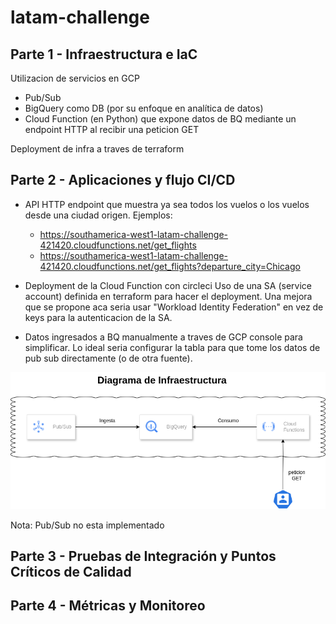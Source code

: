 # latam-challenge

## Parte 1 - Infraestructura e IaC
Utilizacion de servicios en GCP
- Pub/Sub
- BigQuery como DB (por su enfoque en analítica de datos)
- Cloud Function (en Python) que expone datos de BQ mediante un endpoint HTTP al recibir una peticion GET

Deployment de infra a traves de terraform

## Parte 2 - Aplicaciones y flujo CI/CD
- API HTTP endpoint que muestra ya sea todos los vuelos o los vuelos desde una ciudad origen. Ejemplos: 
    - https://southamerica-west1-latam-challenge-421420.cloudfunctions.net/get_flights
    - https://southamerica-west1-latam-challenge-421420.cloudfunctions.net/get_flights?departure_city=Chicago

- Deployment de la Cloud Function con circleci
Uso de una SA (service account) definida en terraform para hacer el deployment.
Una mejora que se propone aca seria usar "Workload Identity Federation" en vez de keys para la autenticacion de la SA.

- Datos ingresados a BQ manualmente a traves de GCP console para simplificar. Lo ideal seria configurar la tabla para que tome los datos de pub sub directamente (o de otra fuente).


![alt text](latam-challenge.drawio.png)

Nota: Pub/Sub no esta implementado

## Parte 3 - Pruebas de Integración y Puntos Críticos de Calidad


## Parte 4 - Métricas y Monitoreo